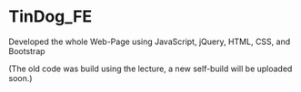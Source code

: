 # TinDog_FE
Developed the whole Web-Page using JavaScript, jQuery, HTML, CSS, and Bootstrap

(The old code was build using the lecture, a new self-build will be uploaded soon.)
